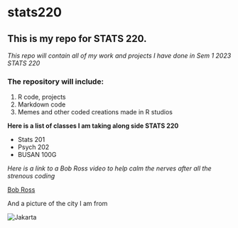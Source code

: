 # stats220
## This is my repo for STATS 220.

*This repo will contain all of my work and projects I have done in Sem 1 2023 STATS 220*

### The repository will include:
1. R code, projects
2. Markdown code
3. Memes and other coded creations made in R studios

**Here is a list of classes I am taking along side STATS 220**
* Stats 201
* Psych 202
* BUSAN 100G

*Here is a link to a Bob Ross video to help calm the nerves after all the strenous coding*

[Bob Ross](https://www.youtube.com/watch?v=lLWEXRAnQd0)

And a picture of the city I am from

![Jakarta](https://www.google.com/url?sa=i&url=https%3A%2F%2Fuk.trip.com%2Ftravel-guide%2Fdestination%2Fcentral-jakarta-1457454%2F&psig=AOvVaw0CAXjMYxw2bkAlNiU7qobV&ust=1678497775972000&source=images&cd=vfe&ved=0CBAQjRxqFwoTCJDrrtCZ0P0CFQAAAAAdAAAAABAs)


